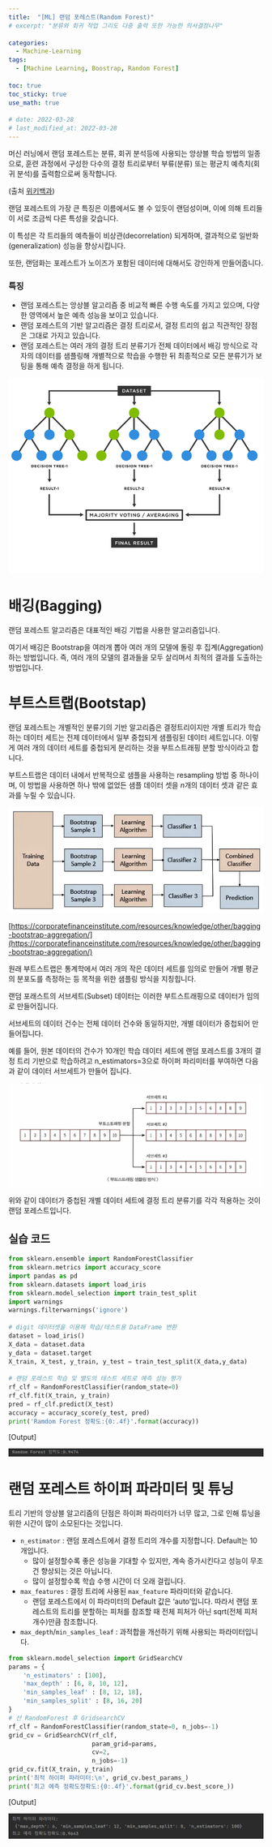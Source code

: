```yaml
---
title:  "[ML] 랜덤 포레스트(Random Forest)"
# excerpt: "분류와 회귀 작업 그리도 다중 출력 또한 가능한 의사결정나무"

categories:
  - Machine-Learning
tags:
  - [Machine Learning, Boostrap, Random Forest]

toc: true
toc_sticky: true
use_math: true

# date: 2022-03-28
# last_modified_at: 2022-03-28
---
```



머신 러닝에서 랜덤 포레스트는 분류, 회귀 분석등에 사용되는 앙상블 학습 방법의 일종으로, 훈련 과정에서 구성한 다수의 결정 트리로부터 부류(분류) 또는 평균치 예측치(회귀 분석)를 출력함으로써 동작합니다.

(출처 [위키백과](https://ko.wikipedia.org/wiki/%EB%9E%9C%EB%8D%A4_%ED%8F%AC%EB%A0%88%EC%8A%A4%ED%8A%B8))

랜덤 포레스트의 가장 큰 특징은 이름에서도 볼 수 있듯이 랜덤성이며, 이에 의해 트리들이 서로 조금씩 다른 특성을 갖습니다.

이 특성은 각 트리들의 예측들이 비상관(decorrelation) 되게하며, 결과적으로 일반화(generalization) 성능을 향상시킵니다. 

또한, 랜덤화는 포레스트가 노이즈가 포함된 데이터에 대해서도 강인하게 만들어줍니다. 

### 특징

- 랜덤 포레스트는 앙상블 알고리즘 중 비교적 빠른 수행 속도를 가지고 있으며, 다양한 영역에서 높은 예측 성능을 보이고 있습니다.
- 랜덤 포레스트의 기반 알고리즘은 결정 트리로서, 결정 트리의 쉽고 직관적인 장점은 그대로 가지고 있습니다.
- 랜덤 포레스트는 여러 개의 결정 트리 분류기가 전체 데이터에서 배깅 방식으로 각자의 데이터를 샘플링해 개별적으로 학습을 수행한 뒤 최종적으로 모든 분류기가 보팅을 통해 예측 결정을 하게 됩니다.

![Untitled.png](/assets/images/posts/MachineLearning/2022-03-28-Random-Forest/Untitled.png)

# 배깅(Bagging)

랜덤 포레스트 알고리즘은 대표적인 배깅 기법을 사용한 알고리즘입니다.

여기서 배깅은 Bootstrap을 여러개 뽑아 여러 개의 모델에 돌링 후 집계(Aggregation)하는 방법입니다. 즉, 여러 개의 모델의 결과들을 모두 살리며서 최적의 결과를 도출하는 방법입니다.

# 부트스트랩(Bootstap)

랜덤 포레스트는 개별적인 분류기의 기반 알고리즘은 결정트리이지만 개별 트리가 학습하는 데이터 세트는 전제 데이터에서 일부 중첩되게 샘플링된 데이터 세트입니다. 이렇게 여러 개의 데이터 세트를 중첩되게 분리하는 것을 부트스트래핑 분할 방식이라고 합니다. 

부트스트랩은 데이터 내에서 반복적으로 샘플을 사용하는 resampling 방법 중 하나이며,  이 방법을 사용하면 하나 밖에 없었든 샘플 데이터 셋을 $n$개의 데이터 셋과 같은 효과를 누릴 수 있습니다.

![bagging.webp](/assets/images/posts/MachineLearning/2022-03-28-Random-Forest/bagging.webp)

[https://corporatefinanceinstitute.com/resources/knowledge/other/bagging-bootstrap-aggregation/](https://corporatefinanceinstitute.com/resources/knowledge/other/bagging-bootstrap-aggregation/)

원래 부트스트랩은 통계학에서 여러 개의 작은 데이터 세트를 임의로 만들어 개별 평균의 분포도를 측정하는 등 목적을 위한 샘플링 방식을 지칭힙니다.

랜덤 포래스트의 서브세트(Subset) 데이터는 이러한 부트스트래핑으로 데이터가 임의로 만들어집니다. 

서브세트의 데이터 건수는 전체 데이터 건수와 동일하지만, 개별 데이터가 중첩되어 만들어집니다. 

예를 들어, 원본 데이터의 건수가 10개인 학습 데이터 세트에 랜덤 포레스트를 3개의 결정 트리 기반으로 학습하려고 n_estimators=3으로 하이퍼 파리미터를 부여하면 다음과 같이 데이터 서브세트가 만들어 집니다. 

![Untitled1.png](/assets/images/posts/MachineLearning/2022-03-28-Random-Forest/Untitled1.png)

위와 같이 데이터가 중첩된 개별 데이터 세트에 결정 트리 분류기를 각각 적용하는 것이 랜덤 포레스트입니다.

## 실습 코드

```python
from sklearn.ensemble import RandomForestClassifier
from sklearn.metrics import accuracy_score
import pandas as pd
from sklearn.datasets import load_iris
from sklearn.model_selection import train_test_split
import warnings
warnings.filterwarnings('ignore')

# digit 데이터셋을 이용해 학습/테스트용 DataFrame 변환
dataset = load_iris()
X_data = dataset.data
y_data = dataset.target
X_train, X_test, y_train, y_test = train_test_split(X_data,y_data)

# 랜덤 포레스트 학습 및 별도의 테스트 세트로 예측 성능 평가
rf_clf = RandomForestClassifier(random_state=0)
rf_clf.fit(X_train, y_train)
pred = rf_clf.predict(X_test)
accuracy = accuracy_score(y_test, pred)
print('Ramdom Forest 정확도:{0:.4f}'.format(accuracy))
```

[Output]

![Untitled2.png](/assets/images/posts/MachineLearning/2022-03-28-Random-Forest/Untitled2.png)

# 랜덤 포레스트 하이퍼 파라미터 및 튜닝

트리 기반의 앙상블 알고리즘의 단점은 하이퍼 파라미터가 너무 많고, 그로 인해 튜닝을 위한 시간이 많이 소모된다는 것입니다. 

- `n_estimator` : 랜덤 포레스트에서 결정 트리의 개수를 지정합니다. Default는 10개입니다.
    - 많이 설정할수록 좋은 성능을 기대할 수 있지만, 계속 증가시킨다고 성능이 무조건 향상되는 것은 아닙니다.
    - 많이 설정할수록 학습 수행 시간이 더 오래 걸립니다.
- `max_features` : 결정 트리에 사용된 `max_feature` 파라미터와 같습니다.
    - 랜덤 포레스트에서 이 파라미터의 Default 값은 ‘auto’입니다. 따라서  랜덤 포레스트의 트리를 분할하는 피처를 참조할 때 전체 피처가 아닌 sqrt(전체 피처 개수)만큼 참조합니다.
- `max_depth`/`min_samples_leaf` : 과적합을 개선하기 위해 사용되는 파라미터입니다.

```python
from sklearn.model_selection import GridSearchCV
params = {
    'n_estimators' : [100],
    'max_depth' : [6, 8, 10, 12],
    'min_samples_leaf' : [8, 12, 18],
    'min_samples_split' : [8, 16, 20]
}
# 선 RandomForest 후 GridsearchCV
rf_clf = RandomForestClassifier(random_state=0, n_jobs=-1)
grid_cv = GridSearchCV(rf_clf,
                       param_grid=params,
                       cv=2,
                       n_jobs=-1)
grid_cv.fit(X_train, y_train)
print('최적 하이퍼 파라미터:\n', grid_cv.best_params_)
print('최고 예측 정확도정확도:{0:.4f}'.format(grid_cv.best_score_))
```

[Output]

![Untitled3.png](/assets/images/posts/MachineLearning/2022-03-28-Random-Forest/Untitled3.png)